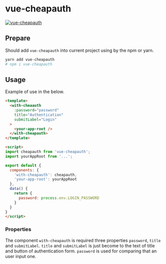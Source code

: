# vue-cheapauth

[![vue-cheapauth](https://badgen.net/badge//nju33,react-dayo/000?icon=github&list=1)](https://github.com/nju33/cheapauth)

## Prepare

Should add `vue-cheapauth` into current project using by the npm or yarn.

```sh
yarn add vue-cheapauth
# npm i vue-cheapauth
```

## Usage

Example of use in the below.

```html
<template>
  <with-cheaauth
    :password="password"
    title="Authentication"
    submitLabel="Login"
  >
    <your-app-root />
  </with-cheapauth>
</template>

<script>
import cheapauth from 'vue-cheapauth';
import yourAppRoot from '...';

export default {
  components: {
    'with-cheapauth': cheapauth,
    'your-app-root': yourAppRoot
  },
  data() {
    return {
      password: process.env.LOGIN_PASSWORD
    }
  }
}
</script>
```

### Properties

The component `with-cheapauth` is required three properties `password`, `title` and `submitLabel`. `title` and `submitLabel` is just become to the text of title and button of authentication form.
`password` is used for comparing that an user input one.
